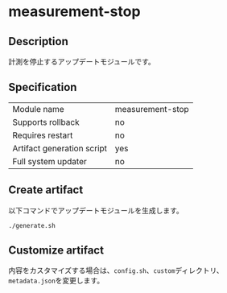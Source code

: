 # measurement-stop

## Description

計測を停止するアップデートモジュールです。

## Specification

|||
| --- | --- |
| Module name | measurement-stop |
| Supports rollback | no |
| Requires restart | no |
| Artifact generation script | yes |
| Full system updater | no |

## Create artifact

以下コマンドでアップデートモジュールを生成します。

    ./generate.sh

## Customize artifact

内容をカスタマイズする場合は、`config.sh`、`custom`ディレクトリ、`metadata.json`を変更します。
